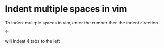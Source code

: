 # Indent multiple spaces in vim

To indent mulitple spaces in vim, enter the number then the indent direction.
```bash
4<
```
will indent 4 tabs to the left